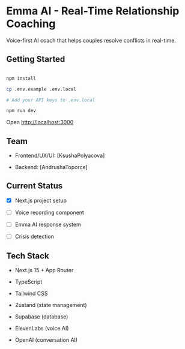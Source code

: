 # Emma AI - Real-Time Relationship Coaching

Voice-first AI coach that helps couples resolve conflicts in real-time.

## Getting Started

```bash

npm install

cp .env.example .env.local

# Add your API keys to .env.local

npm run dev

```

Open [http://localhost:3000](http://localhost:3000)

## Team

- Frontend/UX/UI: [KsushaPolyacova]

- Backend: [AndrushaToporce]

## Current Status

- [x] Next.js project setup

- [ ] Voice recording component

- [ ] Emma AI response system

- [ ] Crisis detection

## Tech Stack

- Next.js 15 + App Router

- TypeScript

- Tailwind CSS

- Zustand (state management)

- Supabase (database)

- ElevenLabs (voice AI)

- OpenAI (conversation AI)


